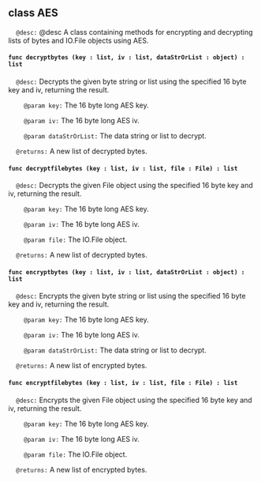 ## class AES

&nbsp;&nbsp;&nbsp;&nbsp;```@desc:``` @desc A class containing methods for encrypting and decrypting lists of bytes and IO.File objects using AES.

#### ```func decryptbytes (key : list, iv : list, dataStrOrList : object) : list```

&nbsp;&nbsp;&nbsp;&nbsp;```@desc:``` Decrypts the given byte string or list using the specified 16 byte key and iv, returning the result.

&nbsp;&nbsp;&nbsp;&nbsp;&nbsp;&nbsp;&nbsp;&nbsp;```@param key:``` The 16 byte long AES key.

&nbsp;&nbsp;&nbsp;&nbsp;&nbsp;&nbsp;&nbsp;&nbsp;```@param iv:``` The 16 byte long AES iv.

&nbsp;&nbsp;&nbsp;&nbsp;&nbsp;&nbsp;&nbsp;&nbsp;```@param dataStrOrList:``` The data string or list to decrypt.

&nbsp;&nbsp;&nbsp;&nbsp;```@returns:``` A new list of decrypted bytes.

#### ```func decryptfilebytes (key : list, iv : list, file : File) : list```

&nbsp;&nbsp;&nbsp;&nbsp;```@desc:``` Decrypts the given File object using the specified 16 byte key and iv, returning the result.

&nbsp;&nbsp;&nbsp;&nbsp;&nbsp;&nbsp;&nbsp;&nbsp;```@param key:``` The 16 byte long AES key.

&nbsp;&nbsp;&nbsp;&nbsp;&nbsp;&nbsp;&nbsp;&nbsp;```@param iv:``` The 16 byte long AES iv.

&nbsp;&nbsp;&nbsp;&nbsp;&nbsp;&nbsp;&nbsp;&nbsp;```@param file:``` The IO.File object.

&nbsp;&nbsp;&nbsp;&nbsp;```@returns:``` A new list of decrypted bytes.

#### ```func encryptbytes (key : list, iv : list, dataStrOrList : object) : list```

&nbsp;&nbsp;&nbsp;&nbsp;```@desc:``` Encrypts the given byte string or list using the specified 16 byte key and iv, returning the result.

&nbsp;&nbsp;&nbsp;&nbsp;&nbsp;&nbsp;&nbsp;&nbsp;```@param key:``` The 16 byte long AES key.

&nbsp;&nbsp;&nbsp;&nbsp;&nbsp;&nbsp;&nbsp;&nbsp;```@param iv:``` The 16 byte long AES iv.

&nbsp;&nbsp;&nbsp;&nbsp;&nbsp;&nbsp;&nbsp;&nbsp;```@param dataStrOrList:``` The data string or list to decrypt.

&nbsp;&nbsp;&nbsp;&nbsp;```@returns:``` A new list of encrypted bytes.

#### ```func encryptfilebytes (key : list, iv : list, file : File) : list```

&nbsp;&nbsp;&nbsp;&nbsp;```@desc:``` Encrypts the given File object using the specified 16 byte key and iv, returning the result.

&nbsp;&nbsp;&nbsp;&nbsp;&nbsp;&nbsp;&nbsp;&nbsp;```@param key:``` The 16 byte long AES key.

&nbsp;&nbsp;&nbsp;&nbsp;&nbsp;&nbsp;&nbsp;&nbsp;```@param iv:``` The 16 byte long AES iv.

&nbsp;&nbsp;&nbsp;&nbsp;&nbsp;&nbsp;&nbsp;&nbsp;```@param file:``` The IO.File object.

&nbsp;&nbsp;&nbsp;&nbsp;```@returns:``` A new list of encrypted bytes.

